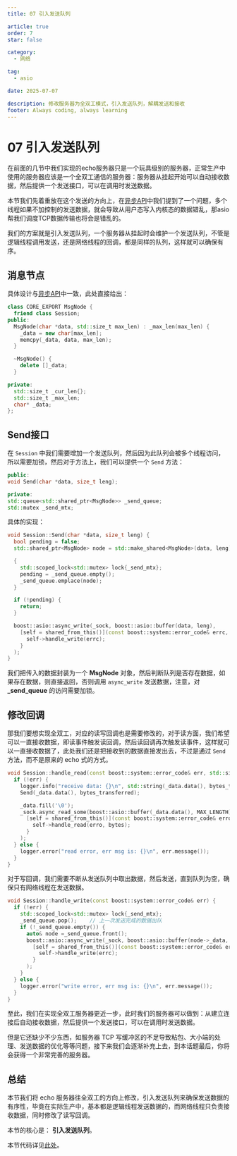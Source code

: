 ```yaml
---
title: 07 引入发送队列

article: true
order: 7
star: false

category:
  - 网络

tag:
  - asio

date: 2025-07-07

description: 修改服务器为全双工模式，引入发送队列，解耦发送和接收
footer: Always coding, always learning
---
```


<!-- more -->

# 07 引入发送队列

在前面的几节中我们实现的echo服务器只是一个玩具级别的服务器，正常生产中使用的服务器应该是一个全双工通信的服务器：服务器从挂起开始可以自动接收数据，然后提供一个发送接口，可以在调用时发送数据。

本节我们先着重放在这个发送的方向上，在[异步API](https://kbchulan.github.io/ClBlogs/blogs-main/asio/4-asio.html)中我们提到了一个问题，多个线程如果不加控制的发送数据，就会导致从用户态写入内核态的数据错乱，那asio帮我们调度TCP数据传输也将会是错乱的。

我们的方案就是引入发送队列，一个服务器从挂起时会维护一个发送队列，不管是逻辑线程调用发送，还是网络线程的回调，都是同样的队列，这样就可以确保有序。

## 消息节点

具体设计与[异步API](https://kbchulan.github.io/ClBlogs/blogs-main/asio/4-asio.html)中一致，此处直接给出：

```cpp
class CORE_EXPORT MsgNode {
  friend class Session;
public:
  MsgNode(char *data, std::size_t max_len) : _max_len(max_len) {
    _data = new char[max_len];
    memcpy(_data, data, max_len);
  }

  ~MsgNode() {
    delete []_data;
  }

private:
  std::size_t _cur_len{};
  std::size_t _max_len;
  char* _data;
};
```

## Send接口

在 `Session` 中我们需要增加一个发送队列，然后因为此队列会被多个线程访问，所以需要加锁，然后对于方法上，我们可以提供一个 `Send` 方法：

```cpp
public:
void Send(char *data, size_t leng);

private:
std::queue<std::shared_ptr<MsgNode>> _send_queue;
std::mutex _send_mtx;
```

具体的实现：

```cpp
void Session::Send(char *data, size_t leng) {
  bool pending = false;
  std::shared_ptr<MsgNode> node = std::make_shared<MsgNode>(data, leng);

  {
    std::scoped_lock<std::mutex> lock{_send_mtx};
    pending = _send_queue.empty();
    _send_queue.emplace(node);
  }

  if (!pending) {
    return;
  }

  boost::asio::async_write(_sock, boost::asio::buffer(data, leng),
    [self = shared_from_this()](const boost::system::error_code& errc, size_t) -> void {
      self->handle_write(errc);
    }
  );
}
```

我们把传入的数据封装为一个 **MsgNode** 对象，然后判断队列是否存在数据，如果存在数据，则直接返回，否则调用 `async_write` 发送数据，注意，对 **_send_queue** 的访问需要加锁。

## 修改回调

那我们要想实现全双工，对应的读写回调也是需要修改的，对于读方面，我们希望可以一直接收数据，即读事件触发读回调，然后读回调再次触发读事件，这样就可以一直接收数据了，此处我们还是把接收到的数据直接发出去，不过是通过 `Send` 方法，而不是原来的 echo 式的方式。

```cpp
void Session::handle_read(const boost::system::error_code& err, std::size_t bytes_transferred) {
  if (!err) {
    logger.info("receive data: {}\n", std::string(_data.data(), bytes_transferred));
    Send(_data.data(), bytes_transferred);

    _data.fill('\0');
    _sock.async_read_some(boost::asio::buffer(_data.data(), MAX_LENGTH),
      [self = shared_from_this()](const boost::system::error_code& erro, size_t bytes) -> void {
        self->handle_read(erro, bytes);
      }
    );
  } else {
    logger.error("read error, err msg is: {}\n", err.message());
  }
}
```

对于写回调，我们需要不断从发送队列中取出数据，然后发送，直到队列为空，确保只有网络线程在发送数据。

```cpp
void Session::handle_write(const boost::system::error_code& err) {
  if (!err) {
    std::scoped_lock<std::mutex> lock{_send_mtx};
    _send_queue.pop();    // 上一次发送完成的数据出队
    if (!_send_queue.empty()) {
      auto& node =_send_queue.front();
      boost::asio::async_write(_sock, boost::asio::buffer(node->_data, node->_max_len),
        [self = shared_from_this()](const boost::system::error_code& errc, size_t) -> void {
          self->handle_write(errc);
        }
      );
    }
  } else {
    logger.error("write error, err msg is: {}\n", err.message());
  }
}
```


至此，我们在实现全双工服务器更近一步，此时我们的服务器可以做到：从建立连接后自动接收数据，然后提供一个发送接口，可以在调用时发送数据。

但是它还缺少不少东西，如服务器 TCP 写缓冲区的不足导致粘包、大小端的处理、发送数据的优化等等问题，接下来我们会逐渐补充上去，到本话题最后，你将会获得一个非常完善的服务器。

## 总结

本节我们将 echo 服务器往全双工的方向上修改，引入发送队列来确保发送数据的有序性，毕竟在实际生产中，基本都是逻辑线程发送数据的，而网络线程只负责接收数据，同时修改了读写回调。

本节的核心是： **引入发送队列**。

本节代码详见[此处](https://github.com/KBchulan/ClBlogs-Src/blob/main/blogs-main/asio/7-message-queue/src/main.cc)。
